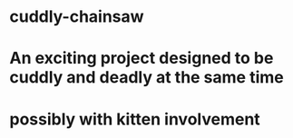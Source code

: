 # cuddly-chainsaw
# An exciting project designed to be cuddly and deadly at the same time
# possibly with kitten involvement
